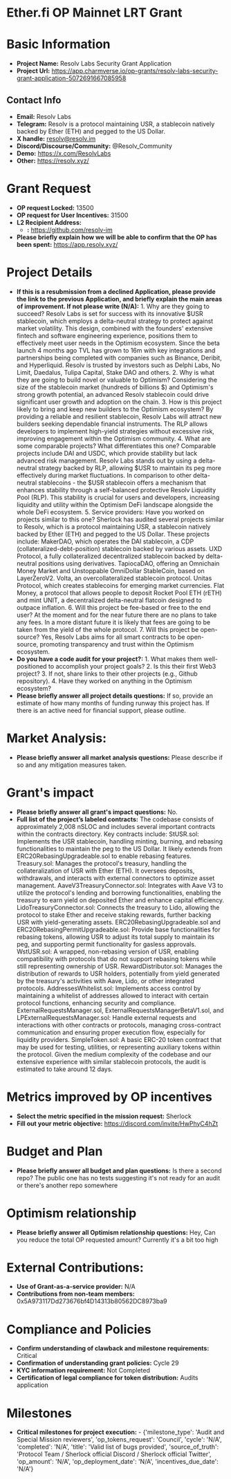 # Ether.fi OP Mainnet LRT Grant

# Basic Information

- **Project Name:** Resolv Labs Security Grant Application
- **Project Url:** https://app.charmverse.io/op-grants/resolv-labs-security-grant-application-5072691667085958

## Contact Info

- **Email:** Resolv Labs
- **Telegram:** Resolv is a protocol maintaining USR, a stablecoin natively backed by Ether (ETH) and pegged to the US Dollar.
- **X handle:** resolv@resolv.im
- **Discord/Discourse/Community:** @Resolv_Community
- **Demo:** https://x.com/ResolvLabs
- **Other:** https://resolv.xyz/

# Grant Request

- **OP request Locked:** 13500
- **OP request for User Incentives:** 31500
- **L2 Recipient Address:** 
    - **:** https://github.com/resolv-im
- **Please briefly explain how we will be able to confirm that the OP has been spent:** https://app.resolv.xyz/

# Project Details

- **If this is a resubmission from a declined Application, please provide the link to the previous Application, and briefly explain the main areas of improvement. If not please write (N/A):** 1. Why are they going to succeed? Resolv Labs is set for success with its innovative $USR stablecoin, which employs a delta-neutral strategy to protect against market volatility. This design, combined with the founders' extensive fintech and software engineering experience, positions them to effectively meet user needs in the Optimism ecosystem. Since the beta launch 4 months ago TVL has grown to 16m with key integrations and partnerships being completed with companies such as Binance, Deribit, and Hyperliquid. Resolv is trusted by investors such as Delphi Labs, No Limit, Daedalus, Tulipa Capital, Stake DAO and others. 2. Why is what they are going to build novel or valuable to Optimism? Considering the size of the stablecoin market (hundreds of billions $) and Optimism's strong growth potential, an advanced Resolv stablecoin could drive significant user growth and adoption on the chain. 3. How is this project likely to bring and keep new builders to the Optimism ecosystem? By providing a reliable and resilient stablecoin, Resolv Labs will attract new builders seeking dependable financial instruments. The RLP allows developers to implement high-yield strategies without excessive risk, improving engagement within the Optimism community. 4. What are some comparable projects? What differentiates this one? Comparable projects include DAI and USDC, which provide stability but lack advanced risk management. Resolv Labs stands out by using a delta-neutral strategy backed by RLP, allowing $USR to maintain its peg more effectively during market fluctuations. In comparison to other delta-neutral stablecoins - the $USR stablecoin offers a mechanism that enhances stability through a self-balanced protective Resolv Liquidity Pool (RLP). This stability is crucial for users and developers, increasing liquidity and utility within the Optimism DeFi landscape alongside the whole DeFi ecosystem. 5. Service providers: Have you worked on projects similar to this one? Sherlock has audited several projects similar to Resolv, which is a protocol maintaining USR, a stablecoin natively backed by Ether (ETH) and pegged to the US Dollar. These projects include: MakerDAO, which operates the DAI stablecoin, a CDP (collateralized-debt-position) stablecoin backed by various assets. UXD Protocol, a fully collateralized decentralized stablecoin backed by delta-neutral positions using derivatives. TapiocaDAO, offering an Omnichain Money Market and Unstoppable OmniDollar StableCoin, based on LayerZeroV2. Volta, an overcollateralized stablecoin protocol. Unitas Protocol, which creates stablecoins for emerging market currencies. Flat Money, a protocol that allows people to deposit Rocket Pool ETH (rETH) and mint UNIT, a decentralized delta-neutral flatcoin designed to outpace inflation. 6. Will this project be fee-based or free to the end user? At the moment and for the near future there are no plans to take any fees. In a more distant future it is likely that fees are going to be taken from the yield of the whole protocol. 7. Will this project be open-source? Yes, Resolv Labs aims for all smart contracts to be open-source, promoting transparency and trust within the Optimism ecosystem.
- **Do you have a code audit for your project?:** 1. What makes them well-positioned to accomplish your project goals? 2. Is this their first Web3 project? 3. If not, share links to their other projects (e.g., Github repository). 4. Have they worked on anything in the Optimism ecosystem?
- **Please briefly answer all project details questions:** If so, provide an estimate of how many months of funding runway this project has. If there is an active need for financial support, please outline.

# Market Analysis:

- **Please briefly answer all market analysis questions:** Please describe if so and any mitigation measures taken.

# Grant's impact

- **Please briefly answer all grant's impact questions:** No.
- **Full list of the project’s labeled contracts:** The codebase consists of approximately 2,008 nSLOC and includes several important contracts within the contracts directory. Key contracts include: StUSR.sol: Implements the USR stablecoin, handling minting, burning, and rebasing functionalities to maintain the peg to the US Dollar. It likely extends from ERC20RebasingUpgradeable.sol to enable rebasing features. Treasury.sol: Manages the protocol's treasury, handling the collateralization of USR with Ether (ETH). It oversees deposits, withdrawals, and interacts with external connectors to optimize asset management. AaveV3TreasuryConnector.sol: Integrates with Aave V3 to utilize the protocol's lending and borrowing functionalities, enabling the treasury to earn yield on deposited Ether and enhance capital efficiency. LidoTreasuryConnector.sol: Connects the treasury to Lido, allowing the protocol to stake Ether and receive staking rewards, further backing USR with yield-generating assets. ERC20RebasingUpgradeable.sol and ERC20RebasingPermitUpgradeable.sol: Provide base functionalities for rebasing tokens, allowing USR to adjust its total supply to maintain its peg, and supporting permit functionality for gasless approvals. WstUSR.sol: A wrapped, non-rebasing version of USR, enabling compatibility with protocols that do not support rebasing tokens while still representing ownership of USR. RewardDistributor.sol: Manages the distribution of rewards to USR holders, potentially from yield generated by the treasury's activities with Aave, Lido, or other integrated protocols. AddressesWhitelist.sol: Implements access control by maintaining a whitelist of addresses allowed to interact with certain protocol functions, enhancing security and compliance. ExternalRequestsManager.sol, ExternalRequestsManagerBetaV1.sol, and LPExternalRequestsManager.sol: Handle external requests and interactions with other contracts or protocols, managing cross-contract communication and ensuring proper execution flow, especially for liquidity providers. SimpleToken.sol: A basic ERC-20 token contract that may be used for testing, utilities, or representing auxiliary tokens within the protocol. Given the medium complexity of the codebase and our extensive experience with similar stablecoin protocols, the audit is estimated to take around 12 days.

# Metrics improved by OP incentives

- **Select the metric specified in the mission request:** Sherlock
- **Fill out your metric objective:** https://discord.com/invite/HwPhyC4hZt

# Budget and Plan

- **Please briefly answer all budget and plan questions:** Is there a second repo? The public one has no tests suggesting it's not ready for an audit or there's another repo somewhere

# Optimism relationship

- **Please briefly answer all Optimism relationship questions:** Hey, Can you reduce the total OP requested amount? Currently it's a bit too high

# External Contributions:

- **Use of Grant-as-a-service provider:** N/A
- **Contributions from non-team members:** 0x5A973117Dd273676bf4D14313b80562DC8973ba9

# Compliance and Policies

- **Confirm understanding of clawback and milestone requirements:** Critical
- **Confirmation of understanding grant policies:** Cycle 29
- **KYC information requirement:** Not Completed
- **Certification of legal compliance for token distribution:** Audits application

# Milestones

- **Critical milestones for project execution:**     - {'milestone_type': 'Audit and Special Mission reviewers', 'op_tokens_request': 'Council', 'cycle': 'N/A', 'completed': 'N/A', 'title': 'Valid list of bugs provided', 'source_of_truth': 'Protocol Team / Sherlock official Discord / Sherlock official Twitter', 'op_amount': 'N/A', 'op_deployment_date': 'N/A', 'incentives_due_date': 'N/A'}

